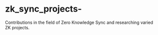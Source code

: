 # zk_sync_projects-
Contributions in the field of Zero Knowledge Sync and researching varied ZK projects.
